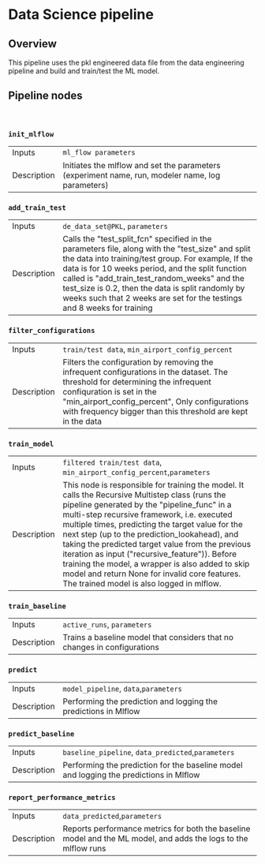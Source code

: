 # Data Science pipeline



## Overview

This pipeline uses the pkl engineered data file from the data engineering pipeline and build and train/test the ML model. 

## Pipeline nodes

</br>
<!---
The list of pipeline inputs.
-->

### `init_mlflow`
|      |                    |
| ---- | ------------------ |
|Inputs | `ml_flow parameters`|,
| Description | Initiates the mlflow and set the parameters (experiment name, run, modeler name, log parameters) |

### `add_train_test`
|      |                    |
| ---- | ------------------ |
|Inputs | `de_data_set@PKL`, `parameters`|,
| Description | Calls the "test_split_fcn" specified in the parameters file, along with the "test_size" and split the data into training/test group. For example, If the data is for 10 weeks period, and the split function called is "add_train_test_random_weeks" and the test_size is 0.2, then the data is split  randomly by weeks such that 2 weeks are set for the testings and 8 weeks for training|


### `filter_configurations`
|      |                    |
| ---- | ------------------ |
|Inputs | `train/test data`, `min_airport_config_percent`|
|Description |Filters the configuration by removing the infrequent configurations in the dataset. The threshold for determining the infrequent confiquration  is set in the "min_airport_config_percent", Only configurations with frequency bigger than this threshold are kept in the data |

### `train_model`
|      |                    |
| ---- | ------------------ |
|Inputs | `filtered train/test data`, `min_airport_config_percent`,`parameters`|
|Description | This node is responsible for training the model. It calls the Recursive Multistep class (runs the pipeline generated by the "pipeline_func" in a multi-step recursive framework, i.e. executed multiple times, predicting the target value for the next step (up to the prediction_lookahead), and taking the predicted target value from the previous iteration as input ("recursive_feature")). Before training the model, a wrapper is also added to skip model and return None for invalid core features. The trained model is also logged in mlflow.

### `train_baseline`
|      |                    |
| ---- | ------------------ |
|Inputs | `active_runs`, `parameters`|
|Description | Trains a baseline model that considers that no changes in configurations|

### `predict`
|      |                    |
| ---- | ------------------ |
|Inputs | `model_pipeline`, `data`,`parameters`|
|Description | Performing the prediction and logging the predictions in Mlflow |

### `predict_baseline`
|      |                    |
| ---- | ------------------ |
|Inputs | `baseline_pipeline`, `data_predicted`,`parameters`|
|Description | Performing the prediction for the baseline model and logging the predictions in Mlflow |

### `report_performance_metrics`
|      |                    |
| ---- | ------------------ |
|Inputs | `data_predicted`,`parameters`|
|Description | Reports performance metrics for both the  baseline model and the ML model, and adds the logs to the mlflow runs|